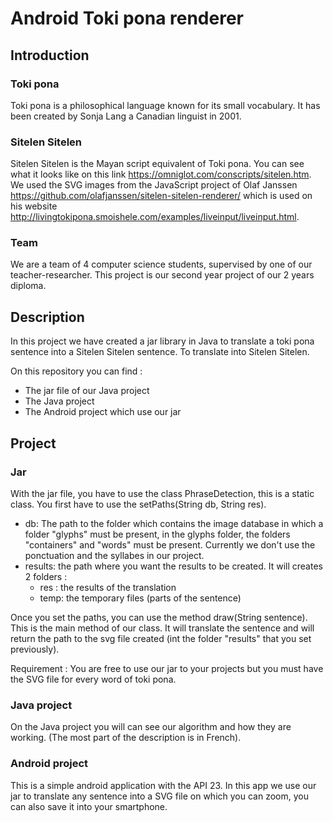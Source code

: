 # Android Toki pona renderer
## Introduction
### Toki pona
Toki pona is a philosophical language known for its small vocabulary. It has been created by Sonja Lang a Canadian linguist in 2001.
### Sitelen Sitelen
Sitelen Sitelen is the Mayan script equivalent of Toki pona. You can see what it looks like on this link https://omniglot.com/conscripts/sitelen.htm.
We used the SVG images from the JavaScript project of Olaf Janssen https://github.com/olafjanssen/sitelen-sitelen-renderer/
which is used on his website http://livingtokipona.smoishele.com/examples/liveinput/liveinput.html.
### Team
We are a team of 4 computer science students, supervised by one of our teacher-researcher. This project is our second year project of our 2 years diploma.
## Description
In this project we have created a jar library in Java to translate a toki pona sentence into a Sitelen Sitelen sentence.
To translate into Sitelen Sitelen.

On this repository you can find :
* The jar file of our Java project
* The Java project
* The Android project which use our jar
## Project
### Jar 
With the jar file, you have to use the class PhraseDetection, this is a static class. You first have to use the setPaths(String db, String res).
* db: The path to the folder which contains the image database in which a folder "glyphs" must be present, in the glyphs folder, the folders "containers" and "words" must be present. Currently we don't use the ponctuation and the syllabes in our project.
* results: the path where you want the results to be created. It will creates 2 folders : 
    * res : the results of the translation
    * temp: the temporary files (parts of the sentence)

Once you set the paths, you can use the method draw(String sentence). This is the main method of our class. It will translate the sentence and will return the path to the svg file created (int the folder "results" that you set previously).

Requirement : You are free to use our jar to your projects but you must have the SVG file for every word of toki pona.
### Java project 
On the Java project you will can see our algorithm and how they are working. (The most part of the description is in French).
### Android project
This is a simple android application with the API 23. In this app we use our jar to translate any sentence into a SVG file on which you can zoom, you can also save it into your smartphone.
